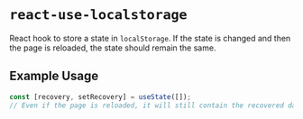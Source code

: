 # `react-use-localstorage`

React hook to store a state in `localStorage`. If the state is changed and then
the page is reloaded, the state should remain the same.

## Example Usage

```js
const [recovery, setRecovery] = useState([]);
// Even if the page is reloaded, it will still contain the recovered data.
```
